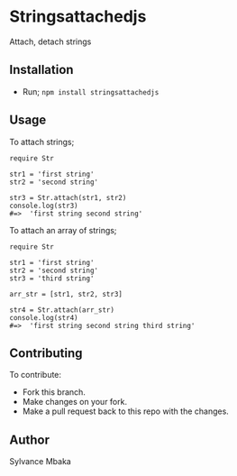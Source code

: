 # Stringsattachedjs
Attach, detach strings

## Installation
- Run;
`npm install stringsattachedjs`

## Usage
To attach strings;
```
require Str

str1 = 'first string'
str2 = 'second string'

str3 = Str.attach(str1, str2)
console.log(str3)
#=>  'first string second string'
```
To attach an array of strings;
```
require Str

str1 = 'first string'
str2 = 'second string'
str3 = 'third string'

arr_str = [str1, str2, str3]

str4 = Str.attach(arr_str)
console.log(str4)
#=>  'first string second string third string'
```

## Contributing
To contribute:
- Fork this branch.
- Make changes on your fork.
- Make a pull request back to this repo with the changes.

## Author
Sylvance Mbaka


